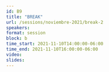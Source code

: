 ```yaml
---
id: B9
title: "BREAK"
url: /sessions/noviembre-2021/break-2
speakers:
format: session
block: b
time_start: 2021-11-10T14:00:00-06:00
time_end: 2021-11-10T16:00:00-06:00
video:
slides:
---
```

